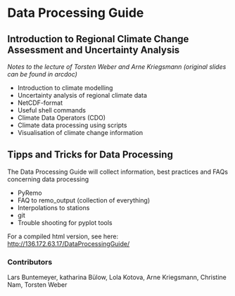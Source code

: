 # Data Processing Guide

## Introduction to Regional Climate Change Assessment and Uncertainty Analysis
*Notes to the lecture of Torsten Weber and Arne Kriegsmann 
(original slides can be found in arcdoc)*
* Introduction to climate modelling
* Uncertainty analysis of regional climate data
* NetCDF-format
* Useful shell commands
* Climate Data Operators (CDO)
* Climate data processing using scripts
* Visualisation of climate change information

## Tipps and Tricks for Data Processing
The Data Processing Guide will collect information, best practices and FAQs concerning data processing

* PyRemo
* FAQ to remo_output (collection of everything)
* Interpolations to stations
* git
* Trouble shooting for pyplot tools

For a compiled html version, see here: http://136.172.63.17/DataProcessingGuide/

### Contributors
Lars Buntemeyer, katharina Bülow, Lola Kotova, Arne Kriegsmann, Christine Nam, Torsten Weber


